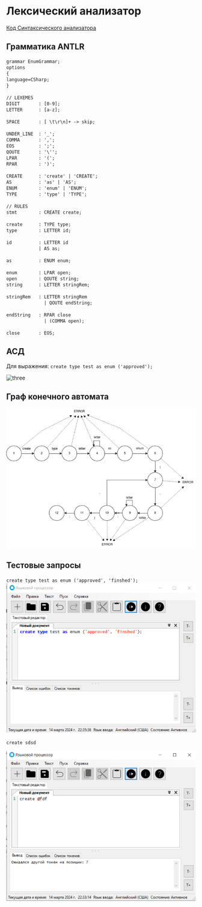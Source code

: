 # Лексический анализатор

[Код Синтаксического анализатора](/code/WindowsFormsApp1/Core/Parser)

## Грамматика ANTLR

```
grammar EnumGrammar;
options
{
language=CSharp;
}

// LEXEMES
DIGIT       : [0-9];
LETTER      : [a-z];

SPACE       : [ \t\r\n]+ -> skip;

UNDER_LINE  : '_';
COMMA       : ',';
EOS         : ';';
QOUTE       : '\'';
LPAR        : '(';
RPAR        : ')';

CREATE      : 'create' | 'CREATE';
AS          : 'as' | 'AS';
ENUM        : 'enum' | 'ENUM';
TYPE        : 'type' | 'TYPE';

// RULES
stmt        : CREATE create;

create      : TYPE type;
type        : LETTER id;

id          : LETTER id
            | AS as;

as          : ENUM enum;

enum        : LPAR open;
open        : QOUTE string;
string      : LETTER stringRem;

stringRem   : LETTER stringRem
              | QOUTE endString;

endString   : RPAR close
              | (COMMA open);

close       : EOS;
```
## АСД

Для выражения: `create type test as enum ('approved');`

![three](https://github.com/IRuuy/LanguageProcessor/assets/86529035/737545be-d963-4ca0-a1e6-77d2151a1691)

## Граф конечного автомата 
![Диаграмма сканера](stateMachineGraph.jpg)

## Тестовые запросы
`create type test as enum ('approved', 'finshed');`
![Пример работы](success.png)

`create sdsd`

![Пример работы](warning.png)


